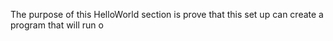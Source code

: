 The purpose of this HelloWorld section is prove that this set up can create a program that will run o